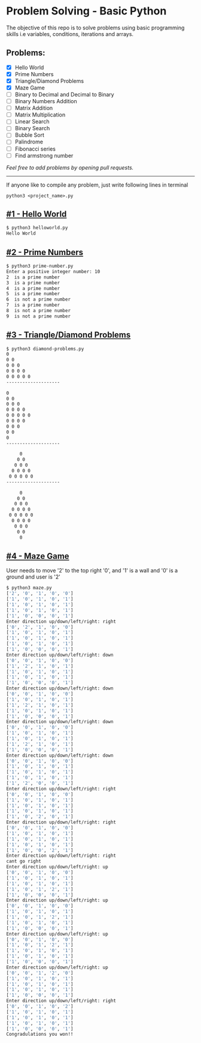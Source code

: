 # Problem Solving - Basic Python
The objective of this repo is to solve problems using basic programming skills i.e variables, conditions, iterations and arrays.

## Problems:
* [x] Hello World
* [x] Prime Numbers
* [x] Triangle/Diamond Problems
* [x] Maze Game
* [ ] Binary to Decimal and Decimal to Binary
* [ ] Binary Numbers Addition
* [ ] Matrix Addition
* [ ] Matrix Multiplication
* [ ] Linear Search
* [ ] Binary Search
* [ ] Bubble Sort
* [ ] Palindrome
* [ ] Fibonacci series
* [ ] Find armstrong number

*Feel free to add problems by opening pull requests.*

------------

If anyone like to compile any problem, just write following lines in terminal
```
python3 <project_name>.py
```

## [#1 - Hello World](https://github.com/mrazam110/problem-solving-python/blob/master/Source/helloworld.py)
```bash
$ python3 helloworld.py 
Hello World
```
## [#2 - Prime Numbers](https://github.com/mrazam110/problem-solving-python/blob/master/Source/prime-number.py)
```bash
$ python3 prime-number.py
Enter a positive integer number: 10
2  is a prime number
3  is a prime number
4  is a prime number
5  is a prime number
6  is not a prime number
7  is a prime number
8  is not a prime number
9  is not a prime number
```

## [#3 - Triangle/Diamond Problems](https://github.com/mrazam110/problem-solving-python/blob/master/Source/diamond-problems.py)
```bash
$ python3 diamond-problems.py 
0 
0 0 
0 0 0 
0 0 0 0 
0 0 0 0 0 
--------------------

0 
0 0 
0 0 0 
0 0 0 0 
0 0 0 0 0 
0 0 0 0 
0 0 0 
0 0 
0 
--------------------

     0 
    0 0 
   0 0 0 
  0 0 0 0 
 0 0 0 0 0 
--------------------

     0 
    0 0 
   0 0 0 
  0 0 0 0 
 0 0 0 0 0 
  0 0 0 0 
   0 0 0 
    0 0 
     0 
```

## [#4 - Maze Game](https://github.com/mrazam110/problem-solving-python/blob/master/Source/maze.py)
User needs to move '2' to the top right '0', and '1' is a wall and '0' is a ground and user is '2'
```bash
$ python3 maze.py
['2', '0', '1', '0', '0']
['1', '0', '1', '0', '1']
['1', '0', '1', '0', '1']
['1', '0', '1', '0', '1']
['1', '0', '0', '0', '1']
Enter direction up/down/left/right: right
['0', '2', '1', '0', '0']
['1', '0', '1', '0', '1']
['1', '0', '1', '0', '1']
['1', '0', '1', '0', '1']
['1', '0', '0', '0', '1']
Enter direction up/down/left/right: down
['0', '0', '1', '0', '0']
['1', '2', '1', '0', '1']
['1', '0', '1', '0', '1']
['1', '0', '1', '0', '1']
['1', '0', '0', '0', '1']
Enter direction up/down/left/right: down
['0', '0', '1', '0', '0']
['1', '0', '1', '0', '1']
['1', '2', '1', '0', '1']
['1', '0', '1', '0', '1']
['1', '0', '0', '0', '1']
Enter direction up/down/left/right: down
['0', '0', '1', '0', '0']
['1', '0', '1', '0', '1']
['1', '0', '1', '0', '1']
['1', '2', '1', '0', '1']
['1', '0', '0', '0', '1']
Enter direction up/down/left/right: down
['0', '0', '1', '0', '0']
['1', '0', '1', '0', '1']
['1', '0', '1', '0', '1']
['1', '0', '1', '0', '1']
['1', '2', '0', '0', '1']
Enter direction up/down/left/right: right
['0', '0', '1', '0', '0']
['1', '0', '1', '0', '1']
['1', '0', '1', '0', '1']
['1', '0', '1', '0', '1']
['1', '0', '2', '0', '1']
Enter direction up/down/left/right: right
['0', '0', '1', '0', '0']
['1', '0', '1', '0', '1']
['1', '0', '1', '0', '1']
['1', '0', '1', '0', '1']
['1', '0', '0', '2', '1']
Enter direction up/down/left/right: right
cant go right
Enter direction up/down/left/right: up
['0', '0', '1', '0', '0']
['1', '0', '1', '0', '1']
['1', '0', '1', '0', '1']
['1', '0', '1', '2', '1']
['1', '0', '0', '0', '1']
Enter direction up/down/left/right: up
['0', '0', '1', '0', '0']
['1', '0', '1', '0', '1']
['1', '0', '1', '2', '1']
['1', '0', '1', '0', '1']
['1', '0', '0', '0', '1']
Enter direction up/down/left/right: up
['0', '0', '1', '0', '0']
['1', '0', '1', '2', '1']
['1', '0', '1', '0', '1']
['1', '0', '1', '0', '1']
['1', '0', '0', '0', '1']
Enter direction up/down/left/right: up
['0', '0', '1', '2', '0']
['1', '0', '1', '0', '1']
['1', '0', '1', '0', '1']
['1', '0', '1', '0', '1']
['1', '0', '0', '0', '1']
Enter direction up/down/left/right: right
['0', '0', '1', '0', '2']
['1', '0', '1', '0', '1']
['1', '0', '1', '0', '1']
['1', '0', '1', '0', '1']
['1', '0', '0', '0', '1']
Congradulations you won!!
```
